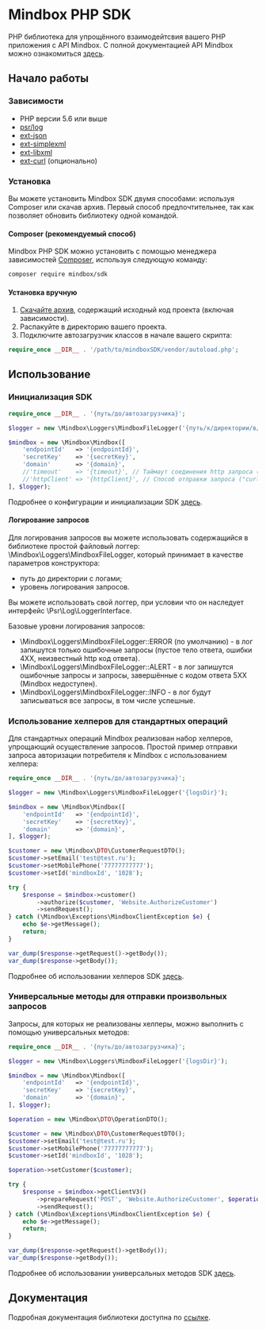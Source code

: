 # Mindbox PHP SDK

PHP библиотека для упрощённого взаимодейтсвия вашего PHP приложения с API Mindbox. С полной документацией API Mindbox можно ознакомиться [здесь](https://developers.mindbox.ru/docs/v3).

## Начало работы

### Зависимости

* PHP версии 5.6 или выше
* [psr/log](https://github.com/php-fig/log)
* [ext-json](http://php.net/manual/ru/json.installation.php)
* [ext-simplexml](http://php.net/manual/ru/simplexml.installation.php)
* [ext-libxml](http://php.net/manual/ru/libxml.installation.php)
* [ext-curl](http://php.net/manual/ru/curl.installation.php) (опционально)


### Установка

Вы можете установить Mindbox SDK двумя способами: используя Composer или скачав архив. Первый способ предпочтительнее, так как позволяет обновить библиотеку одной командой.

#### Composer (рекомендуемый способ)

Mindbox PHP SDK можно установить с помощью менеджера зависимостей [Composer](https://getcomposer.org/), используя следующую команду:

```sh
composer require mindbox/sdk
```

#### Установка вручную

1. [Скачайте архив](https://mindbox.ru/), содержащий исходный код проекта (включая зависимости).
2. Распакуйте в директорию вашего проекта.
3. Подключите автозагрузчик классов в начале вашего скрипта:

```php
require_once __DIR__ . '/path/to/mindboxSDK/vendor/autoload.php';
```

## Использование

### Инициализация SDK

```php
require_once __DIR__ . '{путь/до/автозагрузчика}';

$logger = new \Mindbox\Loggers\MindboxFileLogger('{путь/к/директории/в/которую/будут/записаны/логи}');

$mindbox = new \Mindbox\Mindbox([
    'endpointId'   => '{endpointId}',
    'secretKey'    => '{secretKey}',
    'domain'       => '{domain}',
    //'timeout'    => '{timeout}', // Таймаут соединения http запроса (в секундах), опционально. По умолчанию 5 секунд.
    //'httpClient' => '{httpClient}', // Способ отправки запроса ("curl", "stream"), опционально. По умолчанию curl, если установлено расширение ext-curl, иначе stream.
], $logger);
```

Подробнее о конфигурации и инициализации SDK [здесь]().

#### Логирование запросов

Для логирования запросов вы можете использовать содержащийся в библиотеке простой файловый логгер: \Mindbox\Loggers\MindboxFileLogger, который принимает в качестве параметров конструктора:
  * путь до директории с логами;
  * уровень логирования запросов.

Вы можете использовать свой логгер, при условии что он наследует интерфейс \Psr\Log\LoggerInterface.

Базовые уровни логирования запросов:
* \Mindbox\Loggers\MindboxFileLogger::ERROR (по умолчанию) - в лог запишутся только ошибочные запросы (пустое тело ответа, ошибки 4XX, неизвестный http код ответа).
* \Mindbox\Loggers\MindboxFileLogger::ALERT - в лог запишутся ошибочные запросы и запросы, завершённые с кодом ответа 5XX (Mindbox недоступен).
* \Mindbox\Loggers\MindboxFileLogger::INFO - в лог будут записываться все запросы, в том числе успешные.

### Использование хелперов для стандартных операций

Для стандартных операций Mindbox реализован набор хелперов, упрощающий осуществление запросов.
Простой пример отправки запроса авторизации потребителя к Mindbox с использованием хелпера:

```php
require_once __DIR__ . '{путь/до/автозагрузчика}';

$logger = new \Mindbox\Loggers\MindboxFileLogger('{logsDir}');

$mindbox = new \Mindbox\Mindbox([
    'endpointId'   => '{endpointId}',
    'secretKey'    => '{secretKey}',
    'domain'       => '{domain}',
], $logger);

$customer = new \Mindbox\DTO\CustomerRequestDTO();
$customer->setEmail('test@test.ru');
$customer->setMobilePhone('77777777777');
$customer->setId('mindboxId', '1028');

try {
    $response = $mindbox->customer()
        ->authorize($customer, 'Website.AuthorizeCustomer')
        ->sendRequest();
} catch (\Mindbox\Exceptions\MindboxClientException $e) {
    echo $e->getMessage();
    return;
}

var_dump($response->getRequest()->getBody());
var_dump($response->getBody());
```

Подробнее об использовании хелперов SDK [здесь]().

### Универсальные методы для отправки произвольных запросов

Запросы, для которых не реализованы хелперы, можно выполнить с помощью универсальных методов:

```php
require_once __DIR__ . '{путь/до/автозагрузчика}';

$logger = new \Mindbox\Loggers\MindboxFileLogger('{logsDir}');

$mindbox = new \Mindbox\Mindbox([
    'endpointId'   => '{endpointId}',
    'secretKey'    => '{secretKey}',
    'domain'       => '{domain}',
], $logger);

$operation = new \Mindbox\DTO\OperationDTO();

$customer = new \Mindbox\DTO\CustomerRequestDTO();
$customer->setEmail('test@test.ru');
$customer->setMobilePhone('77777777777');
$customer->setId('mindboxId', '1028');

$operation->setCustomer($customer);

try {
    $response = $mindbox->getClientV3()
        ->prepareRequest('POST', 'Website.AuthorizeCustomer', $operation, '', [], false)
        ->sendRequest();
} catch (\Mindbox\Exceptions\MindboxClientException $e) {
    echo $e->getMessage();
    return;
}

var_dump($response->getRequest()->getBody());
var_dump($response->getBody());
```

Подробнее об использовании универсальных методов SDK [здесь]().

## Документация

Подробная документация библиотеки доступна по [ссылке](docs/README.md).